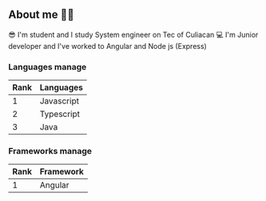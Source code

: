 ## About me 🐱‍👤

😎 I'm student and I study System engineer on Tec of Culiacan
💻 I'm Junior developer and I've worked to Angular and Node js (Express)

### Languages manage

| Rank | Languages |
|----|-----|
| 1 | Javascript |
| 2 | Typescript |
| 3 | Java | 

### Frameworks manage

| Rank | Framework | 
| ---- | --------- |
| 1 | Angular |
<!--
**DapperDante/DapperDante** is a ✨ _special_ ✨ repository because its `README.md` (this file) appears on your GitHub profile.

Here are some ideas to get you started:

- 🔭 I’m currently working on ...
- 🌱 I’m currently learning ...
- 👯 I’m looking to collaborate on ...
- 🤔 I’m looking for help with ...
- 💬 Ask me about ...
- 📫 How to reach me: ...
- 😄 Pronouns: ...
- ⚡ Fun fact: ...
-->
